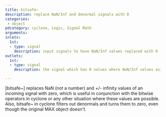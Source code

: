```yaml
---
title: bitsafe~
description: replace NaN/Inf and denormal signals with 0
categories:
 - object
pdcategory: cyclone, Logic, Signal Math
arguments:
inlets:
  1st:
  - type: signal
    description: input signals to have NaN/Inf values replaced with 0
outlets:
  1st:
  - type: signal
    description: the signal which has 0 values where NaN/Inf values existed

---
```


[bitsafe~] replaces NaN (not a number) and +/- infinity values of an incoming signal with zero, which is useful in conjunction with the bitwise operators in cyclone or any other situation where these values are possible. Also, bitsafe~ in cyclone filters out denormals and turns them to zero, even though the original MAX object doesn't.

